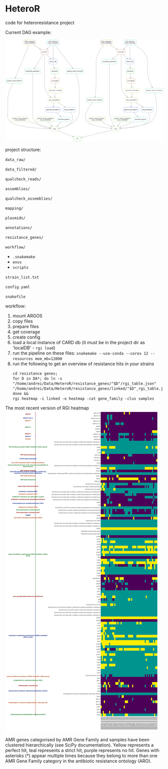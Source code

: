 # HeteroR
code for heteroresistance project

Current DAG example:

![dag](figures/dag_full.png)

project structure:

`data_raw/`

`data_filtered/`

`qualcheck_reads/`

`assemblies/`

`qualcheck_assemblies/`

`mapping/`

`plasmids/`

`annotations/`

`resistance_genes/`

`workflow/`
 - `.snakemake`
 - `envs`
 - `scripts`

`strain_list.txt`

`config.yaml`

`snakefile`

workflow:

1. mount ARGOS
2. copy files
3. prepare files
4. get coverage
5. create config
6. load a local instance of CARD db (it must be in the project dir as 'localDB' - `rgi load`)
7. run the pipeline on these files: `snakemake --use-conda --cores 12 --resources mem_mb=12000`
8. run the following to get an overview of resistance hits in your strains
   ```
   cd resistance genes; 
   for D in DA*; do ln -s "/home/andrei/Data/HeteroR/resistance_genes/"$D"/rgi_table.json" "/home/andrei/Data/HeteroR/resistance_genes/linked/"$D"_rgi_table.json"; done && 
   rgi heatmap -i linked -o heatmap -cat gene_family -clus samples
   ```

The most recent version of RGI heatmap
![resistance genes heatmap](figures/heatmap54.png)

AMR genes categorised by AMR Gene Family and samples have been clustered hierarchically (see SciPy documentation). 
Yellow represents a perfect hit, teal represents a strict hit, purple represents no hit. 
Genes with asterisks (*) appear multiple times because they belong to more than one AMR Gene Family category in the antibiotic resistance ontology (ARO).